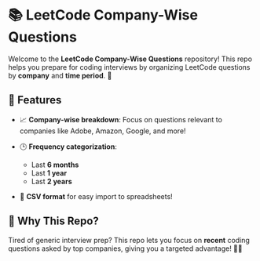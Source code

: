 # 📚 LeetCode Company-Wise Questions

Welcome to the **LeetCode Company-Wise Questions** repository! This repo helps you prepare for coding interviews by organizing LeetCode questions by **company** and **time period**. 🎯

## 🚀 Features

- 📈 **Company-wise breakdown**: Focus on questions relevant to companies like Adobe, Amazon, Google, and more!
- 🕒 **Frequency categorization**:
  - Last **6 months**
  - Last **1 year**
  - Last **2 years**

- 📂 **CSV format** for easy import to spreadsheets!

## 🎯 Why This Repo?

Tired of generic interview prep? This repo lets you focus on **recent** coding questions asked by top companies, giving you a targeted advantage! 🧠💡
